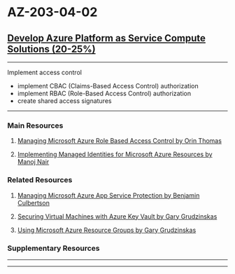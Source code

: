 # AZ-203-04-02

## [Develop Azure Platform as Service Compute Solutions (20-25%)](https://www.microsoft.com/en-us/learning/exam-az-203.aspx)

---

Implement access control

- implement CBAC (Claims-Based Access Control) authorization
- implement RBAC (Role-Based Access Control) authorization
- create shared access signatures
 

---

### Main Resources  

1. [Managing Microsoft Azure Role Based Access Control by Orin Thomas](https://app.pluralsight.com/library/courses/microsoft-azure-role-based-access-control-managing/table-of-contents)    

2. [Implementing Managed Identities for Microsoft Azure Resources by Manoj Nair](https://app.pluralsight.com/library/courses/microsoft-azure-resources-managed-identities-implementing/table-of-contents)  

### Related Resources  

1. [Managing Microsoft Azure App Service Protection by Benjamin Culbertson](https://app.pluralsight.com/library/courses/microsoft-azure-app-service-protection-managing/table-of-contents)  

2. [Securing Virtual Machines with Azure Key Vault by Gary Grudzinskas](https://app.pluralsight.com/library/courses/securing-virtual-machines-azure-key-vault/table-of-contents)   

2. [Using Microsoft Azure Resource Groups by Gary Grudzinskas](https://app.pluralsight.com/library/courses/microsoft-azure-resource-groups-using/table-of-contents)  

### Supplementary Resources  

---

---